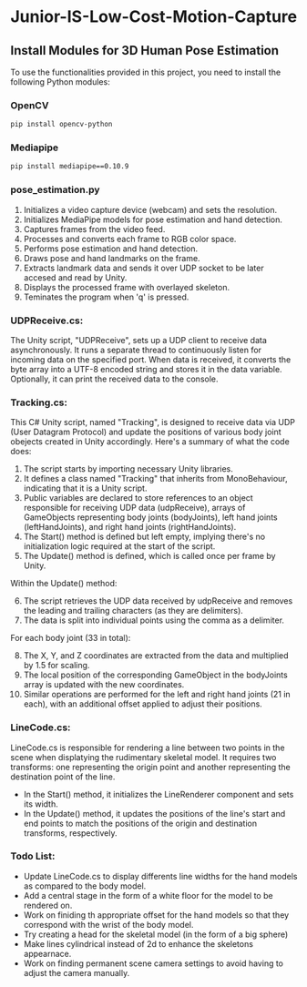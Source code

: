 # Junior-IS-Low-Cost-Motion-Capture

## Install Modules for 3D Human Pose Estimation

To use the functionalities provided in this project, you need to install the following Python modules:

### OpenCV
```bash
pip install opencv-python
```

### Mediapipe
```bash
pip install mediapipe==0.10.9
```
### pose_estimation.py
1. Initializes a video capture device (webcam) and sets the resolution.
2. Initializes MediaPipe models for pose estimation and hand detection.
3. Captures frames from the video feed.
4. Processes and converts each frame to RGB color space.
5. Performs pose estimation and hand detection.
6. Draws pose and hand landmarks on the frame.
7. Extracts landmark data and sends it over UDP socket to be later accesed and read by Unity.
8. Displays the processed frame with overlayed skeleton.
9. Teminates the program when 'q' is pressed.

### UDPReceive.cs:
The Unity script, "UDPReceive", sets up a UDP client to receive data asynchronously. It runs a separate thread to continuously listen for incoming data on the specified port. When data is received, it converts the byte array into a UTF-8 encoded string and stores it in the data variable. Optionally, it can print the received data to the console.

### Tracking.cs:
This C# Unity script, named "Tracking", is designed to receive data via UDP (User Datagram Protocol) and update the positions of various body joint obejects created in Unity accordingly. Here's a summary of what the code does:

1. The script starts by importing necessary Unity libraries.
2. It defines a class named "Tracking" that inherits from MonoBehaviour, indicating that it is a Unity script.
3. Public variables are declared to store references to an object responsible for receiving UDP data (udpReceive), arrays of GameObjects representing body joints (bodyJoints), left hand joints (leftHandJoints), and right hand joints (rightHandJoints).
4. The Start() method is defined but left empty, implying there's no initialization logic required at the start of the script.
5. The Update() method is defined, which is called once per frame by Unity.

Within the Update() method:

6. The script retrieves the UDP data received by udpReceive and removes the leading and trailing characters (as they are delimiters).
8. The data is split into individual points using the comma as a delimiter.

For each body joint (33 in total):

8. The X, Y, and Z coordinates are extracted from the data and multiplied by 1.5 for scaling.
9. The local position of the corresponding GameObject in the bodyJoints array is updated with the new coordinates.
10. Similar operations are performed for the left and right hand joints (21 in each), with an additional offset applied to adjust their positions.


### LineCode.cs:
LineCode.cs is responsible for rendering a line between two points in the scene when displatying the rudimentary skeletal model. It requires two transforms: one representing the origin point and another representing the destination point of the line.

- In the Start() method, it initializes the LineRenderer component and sets its width.
- In the Update() method, it updates the positions of the line's start and end points to match the positions of the origin and destination transforms, respectively.


### Todo List:
- Update LineCode.cs to display differents line widths for the hand models as compared to the body model.
- Add a central stage in the form of a white floor for the model to be rendered on.
- Work on finiding th appropriate offset for the hand models so that they correspond with the wrist of the body model.
- Try creating a head for the skeletal model (in the form of a big sphere)
- Make lines cylindrical instead of 2d to enhance the skeletons appearnace.
- Work on finding permanent scene camera settings to avoid having to adjust the camera manually.
